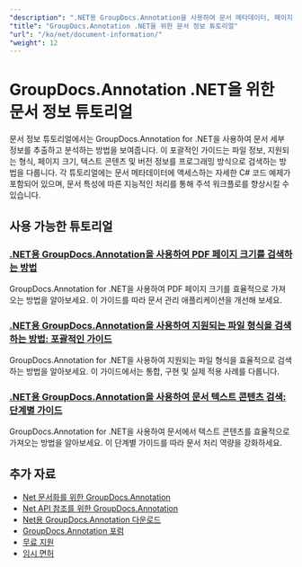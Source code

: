 ```yaml
---
"description": ".NET용 GroupDocs.Annotation을 사용하여 문서 메타데이터, 페이지 정보 및 문서 속성에 액세스하는 방법에 대한 전체 자습서입니다."
"title": "GroupDocs.Annotation .NET을 위한 문서 정보 튜토리얼"
"url": "/ko/net/document-information/"
"weight": 12
---
```


# GroupDocs.Annotation .NET을 위한 문서 정보 튜토리얼

문서 정보 튜토리얼에서는 GroupDocs.Annotation for .NET을 사용하여 문서 세부 정보를 추출하고 분석하는 방법을 보여줍니다. 이 포괄적인 가이드는 파일 정보, 지원되는 형식, 페이지 크기, 텍스트 콘텐츠 및 버전 정보를 프로그래밍 방식으로 검색하는 방법을 다룹니다. 각 튜토리얼에는 문서 메타데이터에 액세스하는 자세한 C# 코드 예제가 포함되어 있으며, 문서 특성에 따른 지능적인 처리를 통해 주석 워크플로를 향상시킬 수 있습니다.

## 사용 가능한 튜토리얼

### [.NET용 GroupDocs.Annotation을 사용하여 PDF 페이지 크기를 검색하는 방법](./groupdocs-annotation-net-retrieve-pdf-page-dimensions/)
GroupDocs.Annotation for .NET을 사용하여 PDF 페이지 크기를 효율적으로 가져오는 방법을 알아보세요. 이 가이드를 따라 문서 관리 애플리케이션을 개선해 보세요.

### [.NET용 GroupDocs.Annotation을 사용하여 지원되는 파일 형식을 검색하는 방법: 포괄적인 가이드](./retrieve-supported-file-formats-groupdocs-annotation-net/)
GroupDocs.Annotation for .NET을 사용하여 지원되는 파일 형식을 효율적으로 검색하는 방법을 알아보세요. 이 가이드에서는 통합, 구현 및 실제 적용 사례를 다룹니다.

### [.NET용 GroupDocs.Annotation을 사용하여 문서 텍스트 콘텐츠 검색: 단계별 가이드](./retrieve-text-content-groupdocs-annotation-net/)
GroupDocs.Annotation for .NET을 사용하여 문서에서 텍스트 콘텐츠를 효율적으로 가져오는 방법을 알아보세요. 이 단계별 가이드를 따라 문서 처리 역량을 강화하세요.

## 추가 자료

- [Net 문서화를 위한 GroupDocs.Annotation](https://docs.groupdocs.com/annotation/net/)
- [Net API 참조를 위한 GroupDocs.Annotation](https://reference.groupdocs.com/annotation/net/)
- [Net용 GroupDocs.Annotation 다운로드](https://releases.groupdocs.com/annotation/net/)
- [GroupDocs.Annotation 포럼](https://forum.groupdocs.com/c/annotation)
- [무료 지원](https://forum.groupdocs.com/)
- [임시 면허](https://purchase.groupdocs.com/temporary-license/)